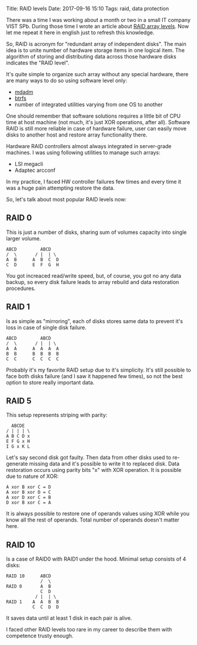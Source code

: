 Title: RAID levels
Date: 2017-09-16 15:10
Tags: raid, data protection

There was a time I was working about a month or two in a small IT company VIST SPb. During those time I wrote an article about [RAID array levels](https://www.vist-spb.ru/articles/25-raid-massivy.html). Now let me repeat it here in english just to refresh this knowledge.

So, RAID is acronym for "redundant array of independent disks". The main idea is to unite number of hardware storage items in one logical item. The algorithm of storing and distributing data across those hardware disks indicates the "RAID level".

It's quite simple to organize such array without any special hardware, there are many ways to do so using software level only:

- [mdadm](https://en.wikipedia.org/wiki/Mdadm)
- [btrfs](https://en.wikipedia.org/wiki/Btrfs)
- number of integrated utilities varying from one OS to another

One should remember that software solutions requires a little bit of CPU time at host machine (not much, it's just XOR operations, after all). Software RAID is still more reliable in case of hardware failure, user can easily move disks to another host and restore array functionality there.

Hardware RAID controllers almost always integrated in server-grade machines. I was using following utilities to manage such arrays:

- LSI megacli
- Adaptec arcconf

In my practice, I faced HW controller failures few times and every time it was a huge pain attempting restore the data.

So, let's talk about most popular RAID levels now:

## RAID 0

This is just a number of disks, sharing sum of volumes capacity into single larger volume.

```
ABCD         ABCD
/  \       / |  | \
A  B      A  B  C  D
C  D      E  F  G  H
```

You got increaced read/write speed, but, of course, you got no any data backup, so every disk failure leads to array rebuild and data restoration procedures.

## RAID 1

Is as simple as "mirroring", each of disks stores same data to prevent it's loss in case of single disk failure.

```
ABCD         ABCD
/  \       / |  | \
A  A      A  A  A  A
B  B      B  B  B  B
C  C      C  C  C  C
```

Probably it's my favorite RAID setup due to it's simplicity. It's still possible to face both disks failure (and I saw it happened few times), so not the best option to store really important data.

## RAID 5

This setup represents striping with parity:

```
  ABCDE
/ | | | \
A B C D x
E F G x H
I G x K L
```

Let's say second disk got faulty. Then data from other disks used to re-generate missing data and it's possible to write it to replaced disk. Data restoration occurs using parity bits "x" with XOR operation. It is possible due to nature of XOR:

```
A xor B xor C = D
A xor B xor D = C
A xor D xor C = B
D xor B xor C = A
```

It is always possible to restore one of operands values using XOR while you know all the rest of operands. Total number of operands doesn't matter here.

## RAID 10

Is a case of RAID0 with RAID1 under the hood. Minimal setup consists of 4 disks:

```
RAID 10      ABCD
             /  \
RAID 0       A  B
             C  D
           / |  | \
RAID 1    A  A  B  B
          C  C  D  D
```

It saves data until at least 1 disk in each pair is alive.

I faced other RAID levels too rare in my career to describe them with competence trusty enough.
